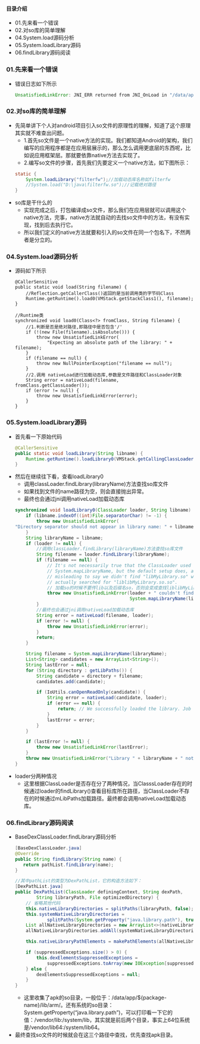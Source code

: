 #### 目录介绍
- 01.先来看一个错误
- 02.对so库的简单理解
- 04.System.load源码分析
- 05.System.loadLibrary源码
- 06.findLibrary源码阅读





### 01.先来看一个错误
- 错误日志如下所示
    ``` java
    UnsatisfiedLinkError: JNI_ERR returned from JNI_OnLoad in "/data/app/cn.com.zwwl.bayuwen-Tx8F0bXvjkL-3bREyDNOFQ==/lib/arm/libijksdl.so"
    ```


### 02.对so库的简单理解
- 先简单讲下个人对android项目引入so文件的原理性的理解，知道了这个原理其实就不难查出问题。
    - 1.首先so文件是一个native方法的实现。我们都知道Android的架构，我们编写的应用程序都是在应用层展示的，那么怎么调用更底层的东西呢，比如说应用框架层。那就要依靠native方法去实现了。
    - 2.编写so文件的步骤，首先我们先要定义一个native方法，如下图所示：
    ``` java
    static {
        System.loadLibrary("filterfw");//加载动态库名称如filterfw
        //System.load("D:\java\filterfw.so");//记载绝对路径
    }
    ```
- so库是干什么的
    - 实现完成之后，打包编译成so文件，那么我们在应用层就可以调用这个native方法，完事，native方法就自动的去找so文件中的方法，有没有实现，找到后去执行它。
    - 所以我们定义的native方法就要和引入的so文件在同一个包名下，不然两者是分立的。




### 04.System.load源码分析
- 源码如下所示
    ```
    @CallerSensitive
    public static void load(String filename) {
        //Reflection.getCallerClass()返回的是当前调用类的字节码Class
        Runtime.getRuntime().load0(VMStack.getStackClass1(), filename);
    }
    
    //Runtime类
    synchronized void load0(Class<?> fromClass, String filename) {
        //1.判断是否是绝对路径,即路径中是否包含'/'
        if (!(new File(filename).isAbsolute())) {
            throw new UnsatisfiedLinkError(
                "Expecting an absolute path of the library: " + filename);
        }
        if (filename == null) {
            throw new NullPointerException("filename == null");
        }
        //2.调用 nativeLoad进行加载动态库,参数是文件路径和ClassLoader对象
        String error = nativeLoad(filename, fromClass.getClassLoader());
        if (error != null) {
            throw new UnsatisfiedLinkError(error);
        }
    }
    ```


### 05.System.loadLibrary源码
- 首先看一下原始代码
    ``` java
    @CallerSensitive
    public static void loadLibrary(String libname) {
        Runtime.getRuntime().loadLibrary0(VMStack.getCallingClassLoader(), libname);
    }
    ```
- 然后在继续往下看，查看loadLibrary0
    - 调用classLoader.findLibrary(libraryName)方法查找so库文件
    - 如果找到文件的name路径为空，则会直接抛出异常。
    - 最终也会通过jni调用nativeLoad加载动态库
    ``` java
    synchronized void loadLibrary0(ClassLoader loader, String libname) {
        if (libname.indexOf((int)File.separatorChar) != -1) {
            throw new UnsatisfiedLinkError(
    "Directory separator should not appear in library name: " + libname);
        }
        String libraryName = libname;
        if (loader != null) {
            //调用classLoader.findLibrary(libraryName)方法查找so库文件
            String filename = loader.findLibrary(libraryName);
            if (filename == null) {
                // It's not necessarily true that the ClassLoader used
                // System.mapLibraryName, but the default setup does, and it's
                // misleading to say we didn't find "libMyLibrary.so" when we
                // actually searched for "liblibMyLibrary.so.so".
                // 加载so的时候不要传lib以及后缀名so，否则会变成查找liblibMyLibrary.so.so
                throw new UnsatisfiedLinkError(loader + " couldn't find \"" +
                                               System.mapLibraryName(libraryName) + "\"");
            }
            //最终也会通过jni调用nativeLoad加载动态库
            String error = nativeLoad(filename, loader);
            if (error != null) {
                throw new UnsatisfiedLinkError(error);
            }
            return;
        }
    
        String filename = System.mapLibraryName(libraryName);
        List<String> candidates = new ArrayList<String>();
        String lastError = null;
        for (String directory : getLibPaths()) {
            String candidate = directory + filename;
            candidates.add(candidate);
    
            if (IoUtils.canOpenReadOnly(candidate)) {
                String error = nativeLoad(candidate, loader);
                if (error == null) {
                    return; // We successfully loaded the library. Job done.
                }
                lastError = error;
            }
        }
    
        if (lastError != null) {
            throw new UnsatisfiedLinkError(lastError);
        }
        throw new UnsatisfiedLinkError("Library " + libraryName + " not found; tried " + candidates);
    }
    ```
- loader分两种情况
    - 这里根据ClassLoader是否存在分了两种情况，当ClasssLoader存在的时候通过loader的findLibrary()查看目标库所在路径，当ClassLoader不存在的时候通过mLibPaths加载路径。最终都会调用nativeLoad加载动态库。



### 06.findLibrary源码阅读
- BaseDexClassLoader.findLibrary源码分析
    ``` java
    [BaseDexClassLoader.java]
    @Override
    public String findLibrary(String name) {
       return pathList.findLibrary(name);
    }
    
    //其中pathList的类型为DexPathList，它的构造方法如下：
    [DexPathList.java]
    public DexPathList(ClassLoader definingContext, String dexPath,
            String libraryPath, File optimizedDirectory) {
        // 省略其他代码
        this.nativeLibraryDirectories = splitPaths(libraryPath, false);
        this.systemNativeLibraryDirectories =
                splitPaths(System.getProperty("java.library.path"), true);
        List allNativeLibraryDirectories = new ArrayList<>(nativeLibraryDirectories);
        allNativeLibraryDirectories.addAll(systemNativeLibraryDirectories);
    
        this.nativeLibraryPathElements = makePathElements(allNativeLibraryDirectories, null,suppressedExceptions);
    
        if (suppressedExceptions.size() > 0) {
            this.dexElementsSuppressedExceptions =
                suppressedExceptions.toArray(new IOException[suppressedExceptions.size()]);
        } else {
            dexElementsSuppressedExceptions = null;
        }
    }
    ```
    - 这里收集了apk的so目录，一般位于：/data/app/${package-name}/lib/arm/。还有系统的so目录：System.getProperty(“java.library.path”)，可以打印看一下它的值：/vendor/lib:/system/lib，其实就是前后两个目录，事实上64位系统是/vendor/lib64:/system/lib64。
- 最终查找so文件的时候就会在这三个路径中查找，优先查找apk目录。













